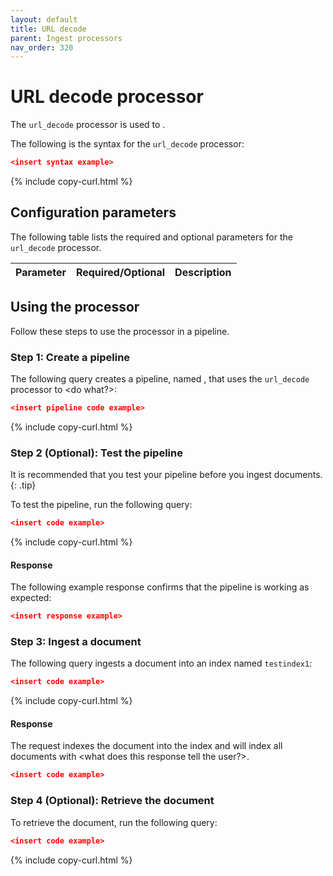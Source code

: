 ```yaml
---
layout: default
title: URL decode
parent: Ingest processors
nav_order: 320
---
```


# URL decode processor

The `url_decode` processor is used to <explain what is used to do>.

The following is the syntax for the `url_decode` processor:

```json
<insert syntax example>
```
{% include copy-curl.html %}

## Configuration parameters

The following table lists the required and optional parameters for the `url_decode` processor.

Parameter | Required/Optional | Description |
|-----------|-----------|-----------|
<insert the parameters>

## Using the processor

Follow these steps to use the processor in a pipeline.

### Step 1: Create a pipeline

The following query creates a pipeline, named <name>, that uses the `url_decode` processor to <do what?>: 

```json
<insert pipeline code example>
```
{% include copy-curl.html %}

### Step 2 (Optional): Test the pipeline

It is recommended that you test your pipeline before you ingest documents.
{: .tip}

To test the pipeline, run the following query:

```json
<insert code example>
```
{% include copy-curl.html %}

#### Response

The following example response confirms that the pipeline is working as expected:

```json
<insert response example>
```

### Step 3: Ingest a document 

The following query ingests a document into an index named `testindex1`:

```json
<insert code example>
```
{% include copy-curl.html %}

#### Response

The request indexes the document into the index <index name> and will index all documents with <what does this response tell the user?>.

```json
<insert code example>
```

### Step 4 (Optional): Retrieve the document

To retrieve the document, run the following query:

```json
<insert code example>
```
{% include copy-curl.html %}

<Provide any other information and code examples relevant to the user or use cases.>